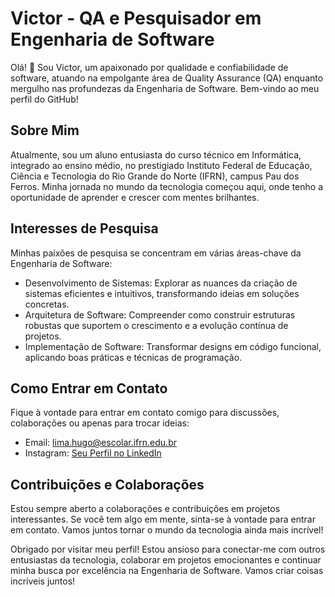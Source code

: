 # Victor - QA e Pesquisador em Engenharia de Software

Olá! 👋 Sou Victor, um apaixonado por qualidade e confiabilidade de software, atuando na empolgante área de Quality Assurance (QA) enquanto mergulho nas profundezas da Engenharia de Software. Bem-vindo ao meu perfil do GitHub!

## Sobre Mim

Atualmente, sou um aluno entusiasta do curso técnico em Informática, integrado ao ensino médio, no prestigiado Instituto Federal de Educação, Ciência e Tecnologia do Rio Grande do Norte (IFRN), campus Pau dos Ferros. Minha jornada no mundo da tecnologia começou aqui, onde tenho a oportunidade de aprender e crescer com mentes brilhantes.

## Interesses de Pesquisa

Minhas paixões de pesquisa se concentram em várias áreas-chave da Engenharia de Software:

- Desenvolvimento de Sistemas: Explorar as nuances da criação de sistemas eficientes e intuitivos, transformando ideias em soluções concretas.
- Arquitetura de Software: Compreender como construir estruturas robustas que suportem o crescimento e a evolução contínua de projetos.
- Implementação de Software: Transformar designs em código funcional, aplicando boas práticas e técnicas de programação.

## Como Entrar em Contato

Fique à vontade para entrar em contato comigo para discussões, colaborações ou apenas para trocar ideias:

- Email: lima.hugo@escolar.ifrn.edu.br
- Instagram: [Seu Perfil no LinkedIn](link-para-o-linkedin)

## Contribuições e Colaborações

Estou sempre aberto a colaborações e contribuições em projetos interessantes. Se você tem algo em mente, sinta-se à vontade para entrar em contato. Vamos juntos tornar o mundo da tecnologia ainda mais incrível!


Obrigado por visitar meu perfil! Estou ansioso para conectar-me com outros entusiastas da tecnologia, colaborar em projetos emocionantes e continuar minha busca por excelência na Engenharia de Software. Vamos criar coisas incríveis juntos!
